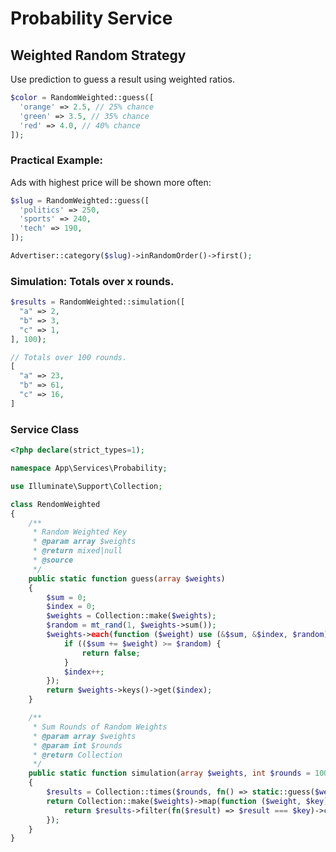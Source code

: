 # Probability Service

## Weighted Random Strategy

Use prediction to guess a result using weighted ratios.

```php
$color = RandomWeighted::guess([
  'orange' => 2.5, // 25% chance
  'green' => 3.5, // 35% chance
  'red' => 4.0, // 40% chance
]);
```

### Practical Example:

Ads with highest price will be shown more often:

```php
$slug = RandomWeighted::guess([
  'politics' => 250, 
  'sports' => 240,
  'tech' => 190,
]);

Advertiser::category($slug)->inRandomOrder()->first();
```

### Simulation: Totals over x rounds.
```php
$results = RandomWeighted::simulation([
  "a" => 2, 
  "b" => 3,
  "c" => 1,
], 100);

// Totals over 100 rounds.
[
  "a" => 23, 
  "b" => 61,
  "c" => 16,
]
```

### Service Class
```php
<?php declare(strict_types=1);

namespace App\Services\Probability;

use Illuminate\Support\Collection;

class RendomWeighted
{
    /**
     * Random Weighted Key
     * @param array $weights
     * @return mixed|null
     * @source
     */
    public static function guess(array $weights)
    {
        $sum = 0;
        $index = 0;
        $weights = Collection::make($weights);
        $random = mt_rand(1, $weights->sum());
        $weights->each(function ($weight) use (&$sum, &$index, $random) {
            if (($sum += $weight) >= $random) {
                return false;
            }
            $index++;
        });
        return $weights->keys()->get($index);
    }

    /**
     * Sum Rounds of Random Weights
     * @param array $weights
     * @param int $rounds
     * @return Collection
     */
    public static function simulation(array $weights, int $rounds = 1000)
    {
        $results = Collection::times($rounds, fn() => static::guess($weights));
        return Collection::make($weights)->map(function ($weight, $key) use ($results) {
            return $results->filter(fn($result) => $result === $key)->count();
        });
    }
}
```
